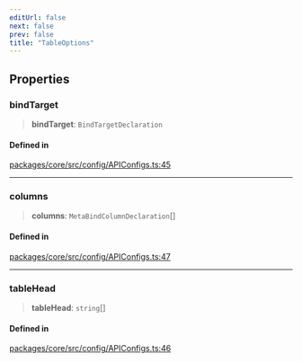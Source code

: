 ```yaml
---
editUrl: false
next: false
prev: false
title: "TableOptions"
---
```


## Properties

### bindTarget

> **bindTarget**: `BindTargetDeclaration`

#### Defined in

[packages/core/src/config/APIConfigs.ts:45](https://github.com/mProjectsCode/obsidian-meta-bind-plugin/blob/6d84d4e1af13951a4f9f713d142b213b046a5a9e/packages/core/src/config/APIConfigs.ts#L45)

***

### columns

> **columns**: `MetaBindColumnDeclaration`[]

#### Defined in

[packages/core/src/config/APIConfigs.ts:47](https://github.com/mProjectsCode/obsidian-meta-bind-plugin/blob/6d84d4e1af13951a4f9f713d142b213b046a5a9e/packages/core/src/config/APIConfigs.ts#L47)

***

### tableHead

> **tableHead**: `string`[]

#### Defined in

[packages/core/src/config/APIConfigs.ts:46](https://github.com/mProjectsCode/obsidian-meta-bind-plugin/blob/6d84d4e1af13951a4f9f713d142b213b046a5a9e/packages/core/src/config/APIConfigs.ts#L46)
